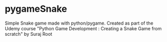 # pygameSnake
Simple Snake game made with python/pygame. Created as part of the Udemy course "Python Game Development : Creating a Snake Game from scratch" by Suraj Root
